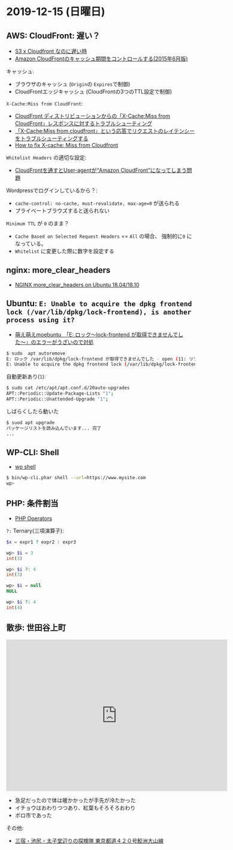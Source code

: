 # 2019-12-15 (日曜日)

## AWS: CloudFront: 遅い？

- [S3 x Cloudfront なのに遅い時](https://yagi5.com/2018/03/31/slow-cloudfront/)
- [Amazon CloudFrontのキャッシュ期間をコントロールする(2015年6月版)](https://dev.classmethod.jp/cloud/cloudfront-cache-control/)

キャッシュ:

- ブラウザのキャッシュ (`Origin`の `Expires`で制御)
- CloudFrontエッジキャッシュ (CloudFrontの3つのTTL設定で制御)

`X-Cache:Miss from CloudFront`:

- [CloudFront ディストリビューションからの「X-Cache:Miss from CloudFront」レスポンスに対するトラブルシューティング](https://aws.amazon.com/jp/premiumsupport/knowledge-center/cloudfront-x-cachemiss-error/?tag=duckduckgo-d-20)
- [「X-Cache:Miss from cloudfront」という応答でリクエストのレイテンシーをトラブルシューティングする](https://aws.amazon.com/jp/premiumsupport/knowledge-center/cloudfront-latency-xcache/)
- [How to fix X-cache: Miss from Cloudfront](https://www.infinitypp.com/amazon-aws/how-to-fix-x-cache-miss-from-cloudfront/)

`Whitelist Headers` の適切な設定:

- [CloudFrontを通すとUser-agentが“Amazon CloudFront”になってしまう問題](https://normalblog.net/system/cloudfront-user-agent/) 

Wordpressでログインしているから？:

- `cache-control: no-cache, must-revalidate, max-age=0` が送られる
- プライベートブラウズすると送られない

`Minimum TTL` が `0` のまま？

- `Cache Based on Selected Request Headers` == `All` の場合、 強制的に`0` になっている。
- `Whitelist` に変更した際に数字を設定する

## nginx: more_clear_headers

- [NGINX more_clear_headers on Ubuntu 18.04/18.10](https://reaverops.com/2018/10/23/nginx-more_clear_headers-on-ubuntu-18-04-18-10/)

## Ubuntu: `E: Unable to acquire the dpkg frontend lock (/var/lib/dpkg/lock-frontend), is another process using it?`

- [萌え萌えmoebuntu　「E: ロック〜lock-frontend が取得できませんでした〜」のエラーがうざいので対処](http://moebuntu.blog48.fc2.com/blog-entry-1314.html)

~~~bash
$ sudo  apt autoremove
E: ロック /var/lib/dpkg/lock-frontend が取得できませんでした - open (11: リソースが一時的に利用できません)
E: Unable to acquire the dpkg frontend lock (/var/lib/dpkg/lock-frontend), is another process using it?
~~~

自動更新あり(`1`):

~~~bash
$ sudo cat /etc/apt/apt.conf.d/20auto-upgrades
APT::Periodic::Update-Package-Lists "1";
APT::Periodic::Unattended-Upgrade "1";
~~~

しばらくしたら動いた

~~~bash
$ suod apt upgrade
パッケージリストを読み込んでいます... 完了
...
~~~

## WP-CLI: Shell

- [wp shell](https://developer.wordpress.org/cli/commands/shell/)

~~~bash
$ bin/wp-cli.phar shell --url=https://www.mysite.com
wp>
~~~

## PHP: 条件割当

- [PHP Operators](https://www.w3schools.com/php/php_operators.asp)

`?:` Ternary(三項演算子):

~~~php
$x = expr1 ? expr2 : expr3
~~~

~~~php
wp> $i = 3
int(3)

wp> $i ?: 4
int(3)

wp> $i = null
NULL

wp> $i ?: 4
int(4)
~~~

## 散歩: 世田谷上町

<iframe height='405' width='590' frameborder='0' allowtransparency='true' scrolling='no' src='https://www.strava.com/activities/2933345058/embed/06f15c2ab090f59014b9874f1510eccc52f465de'></iframe>

- 急足だったので体は暖かかったが手先が冷たかった
- イチョウはおわりつつあり、紅葉もそろそろおわり
- ボロ市であった

その他:

- [三宿・池尻・太子堂辺りの探検隊 東京都道４２０号鮫洲大山線](http://karasuyamagawa.blog.shinobi.jp/%E6%9C%AA%E9%81%B8%E6%8A%9E/%E6%9D%B1%E4%BA%AC%E9%83%BD%E9%81%93%EF%BC%94%EF%BC%92%EF%BC%90%E5%8F%B7%E9%AE%AB%E6%B4%B2%E5%A4%A7%E5%B1%B1%E7%B7%9A)
